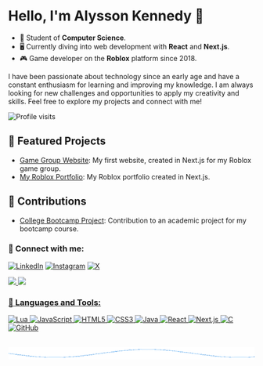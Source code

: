 # Hello, I'm Alysson Kennedy 👋

- 📖 Student of **Computer Science**.
- 🖥️ Currently diving into web development with **React** and **Next.js**.
- 🎮 Game developer on the **Roblox** platform since 2018.

I have been passionate about technology since an early age and have a constant enthusiasm for learning and improving my knowledge. I am always looking for new challenges and opportunities to apply my creativity and skills. Feel free to explore my projects and connect with me!

![Profile visits](https://komarev.com/ghpvc/?username=AlyssonKe)

## 🌟 Featured Projects
- [Game Group Website](https://github.com/AlyssonKe/Broken-Clock-SITE): My first website, created in Next.js for my Roblox game group.
- [My Roblox Portfolio](https://github.com/AlyssonKe/My-Roblox-Portifolio): My Roblox portfolio created in Next.js.

## 🤝 Contributions
- [College Bootcamp Project](https://github.com/geovanards/bootcamp): Contribution to an academic project for my bootcamp course.

### 🔗 Connect with me:
[![LinkedIn](https://img.shields.io/badge/LinkedIn-0077B5?style=for-the-badge&logo=linkedin&logoColor=white)](https://www.linkedin.com/in/alysson-kennedy/)
[![Instagram](https://img.shields.io/badge/-Instagram-%23E4405F?style=for-the-badge&logo=instagram&logoColor=white)](https://www.instagram.com/alysson_kennedy/)
[![X](https://img.shields.io/badge/-X-000000?style=for-the-badge&logo=x&logoColor=white)](https://x.com/Duelan_BR)

<div>
  <a href="https://github.com/AlyssonKe">
  <img height="180em" src="https://github-readme-stats.vercel.app/api?username=AlyssonKe&show_icons=true&theme=algolia&include_all_commits=true&count_private=true"/>
  <img height="180em" src="https://github-readme-stats.vercel.app/api/top-langs/?username=AlyssonKe&layout=compact&langs_count=7&theme=algolia"/>
</div>

### 🔨 Languages and Tools:
![Lua](https://img.shields.io/badge/Lua-2b2d3e?style=for-the-badge&logo=lua&logoColor=white)
![JavaScript](https://img.shields.io/badge/JavaScript-F7DF1E?style=for-the-badge&logo=javascript&logoColor=black)
![HTML5](https://img.shields.io/badge/HTML5-E34F26?style=for-the-badge&logo=html5&logoColor=white)
![CSS3](https://img.shields.io/badge/CSS3-1572B6?style=for-the-badge&logo=css3&logoColor=white)
![Java](https://img.shields.io/badge/Java-007396?style=for-the-badge&logo=java&logoColor=white)
![React](https://img.shields.io/badge/React-61DAFB?style=for-the-badge&logo=react&logoColor=black)
![Next.js](https://img.shields.io/badge/Next.js-000000?style=for-the-badge&logo=next.js&logoColor=white)
![C](https://img.shields.io/badge/C-A8B400?style=for-the-badge&logo=c&logoColor=white)
![GitHub](https://img.shields.io/badge/GitHub-181717?style=for-the-badge&logo=github&logoColor=white)

<br>

<img src="Assets/Wave.gif">


<br>
